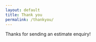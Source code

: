 ```yaml
---
layout: default
title: Thank you
permalink: /thankyou/
---
```


Thanks for sending an estimate enquiry!